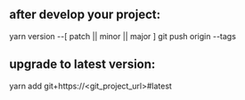 
## after develop your project:
yarn version --[ patch || minor || major ]
git push origin --tags

## upgrade to latest version:
yarn add git+https://<git_project_url>#latest
